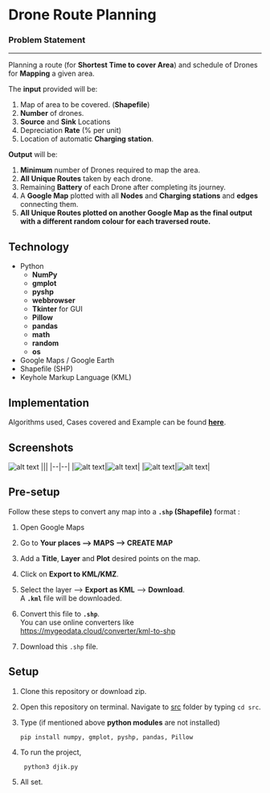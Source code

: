 # Drone Route Planning

### Problem Statement
---
 Planning a route (for **Shortest Time to cover Area**) and schedule of Drones for **Mapping** a given area.

 The **input** provided will be:
1) Map of area to be covered. (**Shapefile**) 
2) **Number** of drones. 
3) **Source** and **Sink** Locations 
4) Depreciation **Rate** (% per unit)
5) Location of automatic **Charging station**.

**Output** will be:
1) **Minimum** number of Drones required to map the area.
2) **All Unique Routes** taken by each drone.
3) Remaining **Battery** of each Drone after completing its journey.
4) A **Google Map** plotted with all **Nodes** and **Charging stations** and **edges** connecting them.
5) **All Unique Routes plotted on another Google Map as the final output with a different random colour for each traversed route.**

## Technology
* Python 
   * **NumPy**
   * **gmplot**
   * **pyshp**
   * **webbrowser**
   * **Tkinter** for GUI
   * **Pillow**
   * **pandas**
   * **math**
   * **random**
   * **os**
* Google Maps / Google Earth 
* Shapefile (SHP)
* Keyhole Markup Language (KML)

## Implementation

Algorithms used, Cases covered and Example can be found **[here](https://github.com/karved/Drone-route-planning/blob/master/Implementation.md)**.

## Screenshots 
![alt text](https://github.com/karved/Drone-route-planning/blob/master/pics/1.png)
|||
|--|--|
|![alt text](https://github.com/karved/Drone-route-planning/blob/master/pics/2.png)|![alt text](https://github.com/karved/Drone-route-planning/blob/master/pics/3.png)|
|![alt text](https://github.com/karved/Drone-route-planning/blob/master/pics/4.png)|![alt text](https://github.com/karved/Drone-route-planning/blob/master/pics/5.png)|

## Pre-setup
Follow these steps to convert any map into a **```.shp``` (Shapefile)** format :
1. Open Google Maps  
2. Go to **Your places --> MAPS --> CREATE MAP**   

3. Add a **Title**, **Layer** and **Plot** desired points on the map. 

4. Click on **Export to KML/KMZ**.  

5. Select the layer --> **Export as KML** --> **Download**.  
   A **```.kml```** file will be downloaded.  

6. Convert this file to **```.shp```**.  
   You can use online converters like https://mygeodata.cloud/converter/kml-to-shp

7. Download this  ```.shp``` file.

## Setup
1. Clone this repository or download zip.  
2. Open this repository on terminal. Navigate to [src](https://github.com/karved/Drone-route-planning/tree/master/src) folder by typing ```cd src```.

3. Type (if mentioned above **python modules** are not installed)  

   ```
   pip install numpy, gmplot, pyshp, pandas, Pillow
   ``` 
   
4. To run the project,
   ```
    python3 djik.py
   ```
5. All set.

